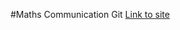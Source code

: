 #Maths Communication Git
[Link to site](https://github.bath.ac.uk/pages/MATHS/Communicating-Maths/)
